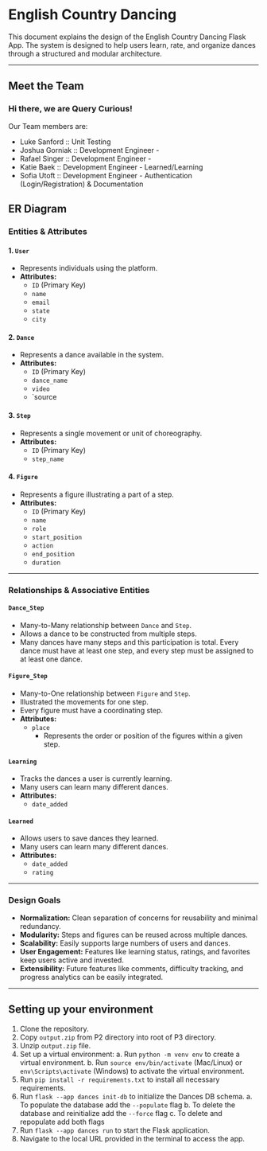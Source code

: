 # English Country Dancing

This document explains the design of the English Country Dancing Flask App. The system is designed to help users learn, rate, and organize dances through a structured and modular architecture.

---
## Meet the Team
### Hi there, we are Query Curious! 
Our Team members are:
- Luke Sanford :: Unit Testing
- Joshua Gorniak :: Development Engineer - 
- Rafael Singer :: Development Engineer - 
- Katie Baek :: Development Engineer - Learned/Learning
- Sofia Utoft :: Development Engineer - Authentication (Login/Registration) & Documentation


## ER Diagram
### Entities & Attributes

#### 1. `User`
- Represents individuals using the platform.
- **Attributes:**
  - `ID` (Primary Key)
  - `name`
  - `email`
  - `state`
  - `city`

#### 2. `Dance`
- Represents a dance available in the system.
- **Attributes:**
  - `ID` (Primary Key)
  - `dance_name`
  - `video`
  - `source

#### 3. `Step`
- Represents a single movement or unit of choreography.
- **Attributes:**
  - `ID` (Primary Key)
  - `step_name`

#### 4. `Figure`
- Represents a figure illustrating a part of a step.
- **Attributes:**
  - `ID` (Primary Key)
  - `name`
  - `role`
  - `start_position`
  - `action`
  - `end_position`
  - `duration`

---

### Relationships & Associative Entities

#### `Dance_Step`
- Many-to-Many relationship between `Dance` and `Step`.
- Allows a dance to be constructed from multiple steps.
- Many dances have many steps and this participation is total. Every dance must have at least one step, and every step must be assigned to at least one dance.

#### `Figure_Step`
- Many-to-One relationship between `Figure` and `Step`.
- Illustrated the movements for one step.
- Every figure must have a coordinating step.
- **Attributes:**
  - `place`
     - Represents the order or position of the figures within a given step.


#### `Learning`
- Tracks the dances a user is currently learning.
- Many users can learn many different dances.
- **Attributes:**
  - `date_added`

#### `Learned`
- Allows users to save dances they learned.
- Many users can learn many different dances.
- **Attributes:**
  - `date_added`
  - `rating`

---

### Design Goals

- **Normalization:** Clean separation of concerns for reusability and minimal redundancy.
- **Modularity:** Steps and figures can be reused across multiple dances.
- **Scalability:** Easily supports large numbers of users and dances.
- **User Engagement:** Features like learning status, ratings, and favorites keep users active and invested.
- **Extensibility:** Future features like comments, difficulty tracking, and progress analytics can be easily integrated.

---

## Setting up your environment
1. Clone the repository. 
2. Copy `output.zip` from P2 directory into root of P3 directory.
3. Unzip `output.zip` file.
4. Set up a virtual environment:
   a. Run `python -m venv env` to create a virtual environment.
   b. Run `source env/bin/activate` (Mac/Linux) or `env\Scripts\activate` (Windows) to activate the virtual environment.
5. Run `pip install -r requirements.txt` to install all necessary requirements.
6. Run `flask --app dances init-db` to initialize the Dances DB schema.
  a. To populate the database add the `--populate` flag
  b. To delete the database and reinitialize add the `--force` flag
  c. To delete and repopulate add both flags
7.  Run `flask --app dances run` to start the Flask application.
8. Navigate to the local URL provided in the terminal to access the app.
